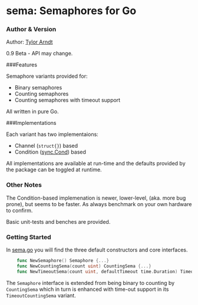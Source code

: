 sema: Semaphores for Go
====
### Author & Version

Author: [Tylor Arndt]

0.9 Beta - API may change.

###Features

Semaphore variants provided for:
* Binary semaphores
* Counting semaphores
* Counting semaphores with timeout support
 
All written in pure Go.

###Implementations

Each variant has two implementaions:
* Channel (`struct{}`) based
* Condition ([sync.Cond]) based
 
All implementations are available at run-time and the defaults provided by the package can be toggled at runtime.

### Other Notes

The Condition-based implemenation is newer, lower-level, (aka. more bug prone), but seems to be faster. As always benchmark on your own hardware to confirm.

Basic unit-tests and benches are provided.

### Getting Started

In [sema.go] you will find the three default constructors and core interfaces.
```go
	func NewSemaphore() Semaphore {...}
	func NewCountingSema(count uint) CountingSema {...}
	func NewTimeoutSema(count uint, defaultTimeout time.Duration) TimeoutCountingSema {...}
```
The `Semaphore` interface is extended from being binary to counting by `CountingSema` which in turn is enhanced with time-out support in its `TimeoutCountingSema` variant.

[Tylor Arndt]:https://plus.google.com/u/0/+TylorArndt/posts
[sync.Cond]:http://golang.org/pkg/sync/#Cond
[sema.go]:https://github.com/tarndt/sema/blob/master/sema.go]




